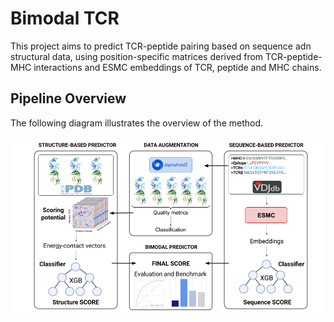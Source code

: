 # Bimodal TCR

This project aims to predict TCR-peptide pairing based on sequence adn structural data, using position-specific matrices derived from TCR-peptide-MHC interactions and ESMC embeddings of TCR, peptide and MHC chains. 

## Pipeline Overview

The following diagram illustrates the overview of the method.

![Pipeline Overview](graphical_abstract.png)

